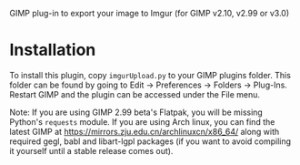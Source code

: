 GIMP plug-in to export your image to Imgur (for GIMP v2.10, v2.99 or v3.0)

Installation
============

To install this plugin, copy ``imgurUpload.py`` to your GIMP plugins folder. This
folder can be found by going to Edit -> Preferences -> Folders -> Plug-Ins. Restart
GIMP and the plugin can be accessed under the File menu.

Note: If you are using GIMP 2.99 beta's Flatpak, you will be missing Python's ``requests`` module.  If you are using Arch linux, you can find the latest GIMP at https://mirrors.zju.edu.cn/archlinuxcn/x86_64/ along with required gegl, babl and libart-lgpl packages (if you want to avoid compiling it yourself until a stable release comes out).
